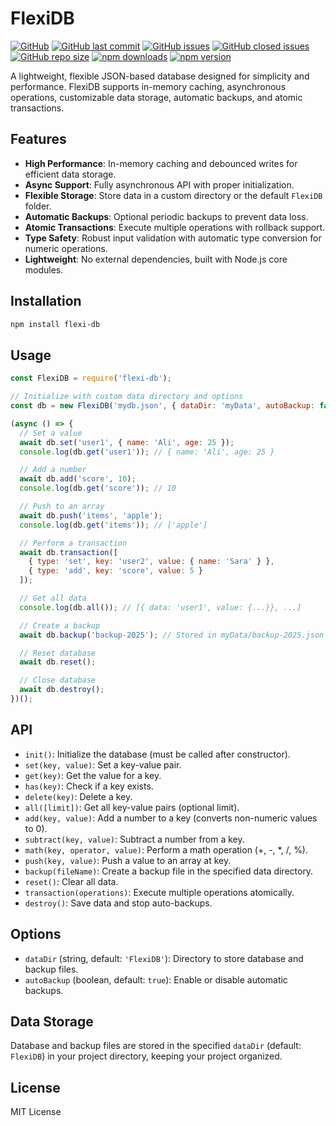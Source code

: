 # FlexiDB
[![GitHub](https://img.shields.io/github/license/TariQ-2/FlexiDB)](https://github.com/TariQ-2/FlexiDB/blob/master/LICENSE) [![GitHub last commit](https://img.shields.io/github/last-commit/TariQ-2/FlexiDB)](https://github.com/TariQ-2/FlexiDB/commits/master) [![GitHub issues](https://img.shields.io/github/issues-raw/TariQ-2/FlexiDB)](https://github.com/TariQ-2/FlexiDB/issues) [![GitHub closed issues](https://img.shields.io/github/issues-closed-raw/TariQ-2/FlexiDB)](https://github.com/TariQ-2/FlexiDB/issues) [![GitHub repo size](https://img.shields.io/github/repo-size/TariQ-2/FlexiDB)](https://github.com/TariQ-2/FlexiDB) [![npm downloads](https://img.shields.io/npm/dt/flexi-db.svg?maxAge=3600)](https://github.com/TariQ-2/FlexiDB) [![npm version](https://img.shields.io/npm/v/flexi-db.svg?maxAge=3600)](https://github.com/TariQ-2/FlexiDB)

A lightweight, flexible JSON-based database designed for simplicity and performance. FlexiDB supports in-memory caching, asynchronous operations, customizable data storage, automatic backups, and atomic transactions.

## Features

- **High Performance**: In-memory caching and debounced writes for efficient data storage.
- **Async Support**: Fully asynchronous API with proper initialization.
- **Flexible Storage**: Store data in a custom directory or the default `FlexiDB` folder.
- **Automatic Backups**: Optional periodic backups to prevent data loss.
- **Atomic Transactions**: Execute multiple operations with rollback support.
- **Type Safety**: Robust input validation with automatic type conversion for numeric operations.
- **Lightweight**: No external dependencies, built with Node.js core modules.

## Installation

```bash
npm install flexi-db
```

## Usage

```javascript
const FlexiDB = require('flexi-db');

// Initialize with custom data directory and options
const db = new FlexiDB('mydb.json', { dataDir: 'myData', autoBackup: false });

(async () => {
  // Set a value
  await db.set('user1', { name: 'Ali', age: 25 });
  console.log(db.get('user1')); // { name: 'Ali', age: 25 }

  // Add a number
  await db.add('score', 10);
  console.log(db.get('score')); // 10

  // Push to an array
  await db.push('items', 'apple');
  console.log(db.get('items')); // ['apple']

  // Perform a transaction
  await db.transaction([
    { type: 'set', key: 'user2', value: { name: 'Sara' } },
    { type: 'add', key: 'score', value: 5 }
  ]);

  // Get all data
  console.log(db.all()); // [{ data: 'user1', value: {...}}, ...]

  // Create a backup
  await db.backup('backup-2025'); // Stored in myData/backup-2025.json

  // Reset database
  await db.reset();

  // Close database
  await db.destroy();
})();
```

## API

- `init()`: Initialize the database (must be called after constructor).
- `set(key, value)`: Set a key-value pair.
- `get(key)`: Get the value for a key.
- `has(key)`: Check if a key exists.
- `delete(key)`: Delete a key.
- `all([limit])`: Get all key-value pairs (optional limit).
- `add(key, value)`: Add a number to a key (converts non-numeric values to 0).
- `subtract(key, value)`: Subtract a number from a key.
- `math(key, operator, value)`: Perform a math operation (+, -, \*, /, %).
- `push(key, value)`: Push a value to an array at key.
- `backup(fileName)`: Create a backup file in the specified data directory.
- `reset()`: Clear all data.
- `transaction(operations)`: Execute multiple operations atomically.
- `destroy()`: Save data and stop auto-backups.

## Options

- `dataDir` (string, default: `'FlexiDB'`): Directory to store database and backup files.
- `autoBackup` (boolean, default: `true`): Enable or disable automatic backups.

## Data Storage

Database and backup files are stored in the specified `dataDir` (default: `FlexiDB`) in your project directory, keeping your project organized.

## License

MIT License
